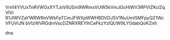 Vm14YVUxTnRVWGxXYTJoVllUSm9WRmxVUW5kVmJGcHlWV3RPVlZKclZqVlVi
R1JIWVZaYWRWRnVWbFpTCmJFWXpWWHBDVDJSV1NuUmlSMFpyQ21WcVFUVlJN
bVIzWVRGdmVscDZNRXREYlhCeFkzYzlQUW9LY0dabQoKZnlt

dna